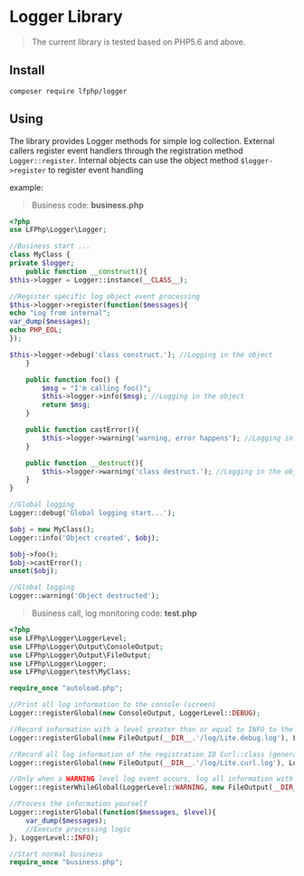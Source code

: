 # Logger Library
> The current library is tested based on PHP5.6 and above.

## Install
```shell script
composer require lfphp/logger
```

## Using
The library provides Logger methods for simple log collection.
External callers register event handlers through the registration method ```Logger::register```.
Internal objects can use the object method ```$logger->register``` to register event handling

example:
> Business code: **business.php**
```php
<?php
use LFPhp\Logger\Logger;

//Business start ...
class MyClass {
private $logger;
	public function __construct(){
$this->logger = Logger::instance(__CLASS__);

//Register specific log object event processing
$this->logger->register(function($messages){
echo "Log from internal";
var_dump($messages);
echo PHP_EOL;
});

$this->logger->debug('class construct.'); //Logging in the object
	}

	public function foo() {
		$msg = "I'm calling foo()";
		$this->logger->info($msg); //Logging in the object
		return $msg;
	}

	public function castError(){
		$this->logger->warning('warning, error happens'); //Logging in the object
	}

	public function __destruct(){
		$this->logger->warning('class destruct.'); //Logging in the object
	}
}

//Global logging
Logger::debug('Global logging start...');

$obj = new MyClass();
Logger::info('Object created', $obj);

$obj->foo();
$obj->castError();
unset($obj);

//Global logging
Logger::warning('Object destructed');
```

> Business call, log monitoring code: **test.php**
```php
<?php
use LFPhp\Logger\LoggerLevel;
use LFPhp\Logger\Output\ConsoleOutput;
use LFPhp\Logger\Output\FileOutput;
use LFPhp\Logger\Logger;
use LFPhp\Logger\test\MyClass;

require_once "autoload.php";

//Print all log information to the console (screen)
Logger::registerGlobal(new ConsoleOutput, LoggerLevel::DEBUG);

//Record information with a level greater than or equal to INFO to the file
Logger::registerGlobal(new FileOutput(__DIR__.'/log/Lite.debug.log'), LoggerLevel::INFO);

//Record all log information of the registration ID Curl::class (generally the class name is used as the registration ID) to the file
Logger::registerGlobal(new FileOutput(__DIR__.'/log/Lite.curl.log'), LoggerLevel::DEBUG, MyClass::class);

//Only when a WARNING level log event occurs, log all information with a level greater than or equal to INFO to the file
Logger::registerWhileGlobal(LoggerLevel::WARNING, new FileOutput(__DIR__.'/log/Lite.error.log'), LoggerLevel::INFO);

//Process the information yourself
Logger::registerGlobal(function($messages, $level){
	var_dump($messages);
	//Execute processing logic
}, LoggerLevel::INFO);

//Start normal business
require_once "business.php";
```
